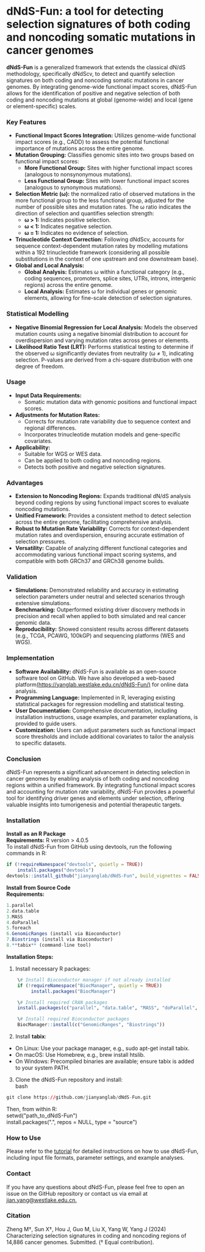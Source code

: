 # dNdS-Fun: a tool for detecting selection signatures of both coding and noncoding somatic mutations in cancer genomes

**dNdS-Fun** is a generalized framework that extends the classical dN/dS methodology, specifically dNdScv, to detect and quantify selection signatures on both coding and noncoding somatic mutations in cancer genomes. By integrating genome-wide functional impact scores, dNdS-Fun allows for the identification of positive and negative selection of both coding and noncoding mutations at global (genome-wide) and local (gene or element-specific) scales.

### Key Features
- **Functional Impact Scores Integration:** Utilizes genome-wide functional impact scores (e.g., CADD) to assess the potential functional importance of mutations across the entire genome.
- **Mutation Grouping:** Classifies genomic sites into two groups based on functional impact scores:
    - **More Functional Group:** Sites with higher functional impact scores (analogous to nonsynonymous mutations).
    - **Less Functional Group:** Sites with lower functional impact scores (analogous to synonymous mutations).
- **Selection Metric (ω):** the normalized ratio of observed mutations in the more functional group to the less functional group, adjusted for the number of possible sites and mutation rates. The ω ratio indicates the direction of selection and quantifies selection strength:
    - **ω > 1:** Indicates positive selection.
    - **ω < 1:** Indicates negative selection.
    - **ω = 1:** Indicates no evidence of selection.
- **Trinucleotide Context Correction:** Following dNdScv, accounts for sequence context-dependent mutation rates by modelling mutations within a 192 trinucleotide framework (considering all possible substitutions in the context of one upstream and one downstream base).
- **Global and Local Analysis:**
    - **Global Analysis:** Estimates ω within a functional category (e.g., coding sequences, promoters, splice sites, UTRs, introns, intergenic regions) across the entire genome.
    - **Local Analysis:** Estimates ω for individual genes or genomic elements, allowing for fine-scale detection of selection signatures.

### Statistical Modelling
- **Negative Binomial Regression for Local Analysis:** Models the observed mutation counts using a negative binomial distribution to account for overdispersion and varying mutation rates across genes or elements.
- **Likelihood Ratio Test (LRT):** Performs statistical testing to determine if the observed ω significantly deviates from neutrality (ω ≠ 1), indicating selection. P-values are derived from a chi-square distribution with one degree of freedom.

### Usage
- **Input Data Requirements:**
    - Somatic mutation data with genomic positions and functional impact scores.
- **Adjustments for Mutation Rates:**
    - Corrects for mutation rate variability due to sequence context and regional differences.
    - Incorporates trinucleotide mutation models and gene-specific covariates.
- **Applicability:**
    - Suitable for WGS or WES data.
    - Can be applied to both coding and noncoding regions.
    - Detects both positive and negative selection signatures.

### Advantages
- **Extension to Noncoding Regions:** Expands traditional dN/dS analysis beyond coding regions by using functional impact scores to evaluate noncoding mutations.
- **Unified Framework:** Provides a consistent method to detect selection across the entire genome, facilitating comprehensive analysis.
- **Robust to Mutation Rate Variability:** Corrects for context-dependent mutation rates and overdispersion, ensuring accurate estimation of selection pressures.
- **Versatility:** Capable of analyzing different functional categories and accommodating various functional impact scoring systems, and compatible with both GRCh37 and GRCh38 genome builds.

### Validation
- **Simulations:** Demonstrated reliability and accuracy in estimating selection parameters under neutral and selected scenarios through extensive simulations.
- **Benchmarking:** Outperformed existing driver discovery methods in precision and recall when applied to both simulated and real cancer genomic data.
- **Reproducibility:** Showed consistent results across different datasets (e.g., TCGA, PCAWG, 100kGP) and sequencing platforms (WES and WGS).

### Implementation
- **Software Availability:** dNdS-Fun is available as an open-source software tool on GitHub. We have also developed a web-based platform[(https://yanglab.westlake.edu.cn/dNdS-Fun/)](https://yanglab.westlake.edu.cn/dNdS-Fun/) for online data analysis.
- **Programming Language:** Implemented in R, leveraging existing statistical packages for regression modelling and statistical testing.
- **User Documentation:** Comprehensive documentation, including installation instructions, usage examples, and parameter explanations, is provided to guide users.
- **Customization:** Users can adjust parameters such as functional impact score thresholds and include additional covariates to tailor the analysis to specific datasets.

### Conclusion
dNdS-Fun represents a significant advancement in detecting selection in cancer genomes by enabling analysis of both coding and noncoding regions within a unified framework. By integrating functional impact scores and accounting for mutation rate variability, dNdS-Fun provides a powerful tool for identifying driver genes and elements under selection, offering valuable insights into tumorigenesis and potential therapeutic targets.

### Installation  
**Install as an R Package**  
**Requirements:** R version > 4.0.5  
To install dNdS-Fun from GitHub using devtools, run the following commands in R:  
```R
if (!requireNamespace("devtools", quietly = TRUE))  
    install.packages("devtools")  
devtools::install_github("jianyanglab/dNdS-Fun", build_vignettes = FALSE)  
```
**Install from Source Code**   
**Requirements:**   
```R
1.parallel
2.data.table
3.MASS
4.doParallel
5.foreach
6.GenomicRanges (install via Bioconductor)
7.Biostrings (install via Bioconductor)
8.**tabix** (command-line tool)
``` 
**Installation Steps:**   
1. Install necessary R packages:   
```R 
    \# Install Bioconductor manager if not already installed     
    if (!requireNamespace("BiocManager", quietly = TRUE))    
         install.packages("BiocManager")   

    \# Install required CRAN packages    
    install.packages(c("parallel", "data.table", "MASS", "doParallel", "foreach"))   

    \# Install required Bioconductor packages     
    BiocManager::install(c("GenomicRanges", "Biostrings"))
```
2. Install **tabix**:   
- On Linux: Use your package manager, e.g., sudo apt-get install tabix.
- On macOS: Use Homebrew, e.g., brew install htslib.
- On Windows: Precompiled binaries are available; ensure tabix is added to your system PATH.
3. Clone the dNdS-Fun repository and install:   
bash  
```R
git clone https://github.com/jianyanglab/dNdS-Fun.git
```
Then, from within R:   
setwd("path_to_dNdS-Fun")   
install.packages(".", repos = NULL, type = "source")   

### How to Use
Please refer to the [tutorial](https://jianyanglab.github.io/dNdS-Fun/) for detailed instructions on how to use dNdS-Fun, including input file formats, parameter settings, and example analyses.

### Contact
If you have any questions about dNdS-Fun, please feel free to open an issue on the GitHub repository or contact us via email at [jian.yang@westlake.edu.cn.](mailto:jian.yang@westlake.edu.cn)

### Citation
Zheng M†, Sun X†, Hou J, Guo M, Liu X, Yang W, Yang J (2024) Characterizing selection signatures in coding and noncoding regions of 14,886 cancer genomes. Submitted. († Equal contribution).

